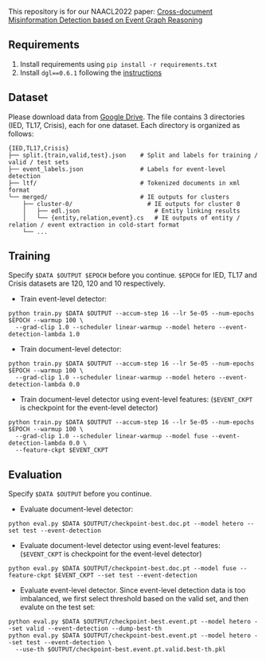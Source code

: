This repository is for our NAACL2022 paper: [Cross-document Misinformation Detection based on Event Graph Reasoning](https://blender.cs.illinois.edu/paper/crossdocdisinfo2022.pdf)

## Requirements

1. Install requirements using `pip install -r requirements.txt`
2. Install `dgl==0.6.1` following the [instructions](https://www.dgl.ai/pages/start.html)

## Dataset

Please download data from [Google Drive](https://drive.google.com/file/d/1YwgqNi8yQMDuXSEvlB8-TT8o92X1vGQk/view?usp=sharing).
The file contains 3 directories (IED, TL17, Crisis), each for one dataset.
Each directory is organized as follows:

    {IED,TL17,Crisis}
    ├── split.{train,valid,test}.json    # Split and labels for training / valid / test sets
    ├── event_labels.json                # Labels for event-level detection
    ├── ltf/                             # Tokenized documents in xml format
    └── merged/                          # IE outputs for clusters
        ├── cluster-0/                     # IE outputs for cluster 0 
        │   ├── edl.json                     # Entity linking results
        │   └── {entity,relation,event}.cs   # IE outputs of entity / relation / event extraction in cold-start format
        └── ...

## Training

Specify `$DATA $OUTPUT $EPOCH` before you continue.
`$EPOCH` for IED, TL17 and Crisis datasets are 120, 120 and 10 respectively.

* Train event-level detector:
```
python train.py $DATA $OUTPUT --accum-step 16 --lr 5e-05 --num-epochs $EPOCH --warmup 100 \
  --grad-clip 1.0 --scheduler linear-warmup --model hetero --event-detection-lambda 1.0
```
* Train document-level detector:
```
python train.py $DATA $OUTPUT --accum-step 16 --lr 5e-05 --num-epochs $EPOCH --warmup 100 \
  --grad-clip 1.0 --scheduler linear-warmup --model hetero --event-detection-lambda 0.0
```
* Train document-level detector using event-level features: (`$EVENT_CKPT` is checkpoint for the event-level detector)
```
python train.py $DATA $OUTPUT --accum-step 16 --lr 5e-05 --num-epochs $EPOCH --warmup 100 \
  --grad-clip 1.0 --scheduler linear-warmup --model fuse --event-detection-lambda 0.0 \
  --feature-ckpt $EVENT_CKPT
```

## Evaluation

Specify `$DATA $OUTPUT` before you continue.

* Evaluate document-level detector:
```
python eval.py $DATA $OUTPUT/checkpoint-best.doc.pt --model hetero --set test --event-detection
```
* Evaluate document-level detector using event-level features: (`$EVENT_CKPT` is checkpoint for the event-level detector)
```
python eval.py $DATA $OUTPUT/checkpoint-best.doc.pt --model fuse --feature-ckpt $EVENT_CKPT --set test --event-detection
```
* Evaluate event-level detector. Since event-level detection data is too imbalanced, we first select threshold based on the valid set, and then evalute on the test set:
```
python eval.py $DATA $OUTPUT/checkpoint-best.event.pt --model hetero --set valid --event-detection --dump-best-th
python eval.py $DATA $OUTPUT/checkpoint-best.event.pt --model hetero --set test --event-detection \
  --use-th $OUTPUT/checkpoint-best.event.pt.valid.best-th.pkl
```
